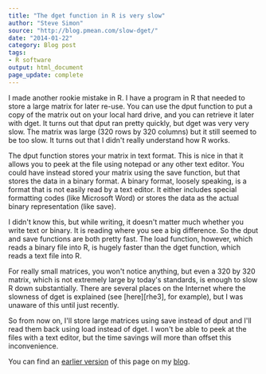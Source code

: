 ```yaml
---
title: "The dget function in R is very slow"
author: "Steve Simon"
source: "http://blog.pmean.com/slow-dget/"
date: "2014-01-22"
category: Blog post
tags:
- R software
output: html_document
page_update: complete
---
```


I made another rookie mistake in R. I have a program in R that needed to store a large matrix for later re-use. You can use the dput function to put a copy of the matrix out on your local hard drive, and you can retrieve it later with dget. It turns out that dput ran pretty quickly, but dget was very very slow. The matrix was large (320 rows by 320 columns) but it still seemed to be too slow. It turns out that I didn't really understand how R works.

<!---More--->

The dput function stores your matrix in text format. This is nice in that it allows you to peek at the file using notepad or any other text editor. You could have instead stored your matrix using the save function, but that stores the data in a binary format. A binary format, loosely speaking, is a format that is not easily read by a text editor. It either includes special formatting codes (like Microsoft Word) or stores the data as the actual binary representation (like save).

I didn't know this, but while writing, it doesn't matter much whether you write text or binary. It is reading where you see a big difference. So the dput and save functions are both pretty fast. The load function, however, which reads a binary file into R, is hugely faster than the dget function, which reads a text file into R.

For really small matrices, you won't notice anything, but even a 320 by 320 matrix, which is not extremely large by today's standards, is enough to slow R down substantially. There are several places on the Internet where the slowness of dget is explained (see [here][rhe3], for example), but I was unaware of this until just recently.

So from now on, I'll store large matrices using save instead of dput and I'll read them back using load instead of dget. I won't be able to peek at the files with a text editor, but the time savings will more than offset this inconvenience.

You can find an [earlier version][sim1] of this page on my [blog][sim2].

[sim1]: http://blog.pmean.com/slow-dget/
[sim2]: http://blog.pmean.com

[rhe1]: https://stat.ethz.ch/pipermail/r-help/2010-November/258794.html